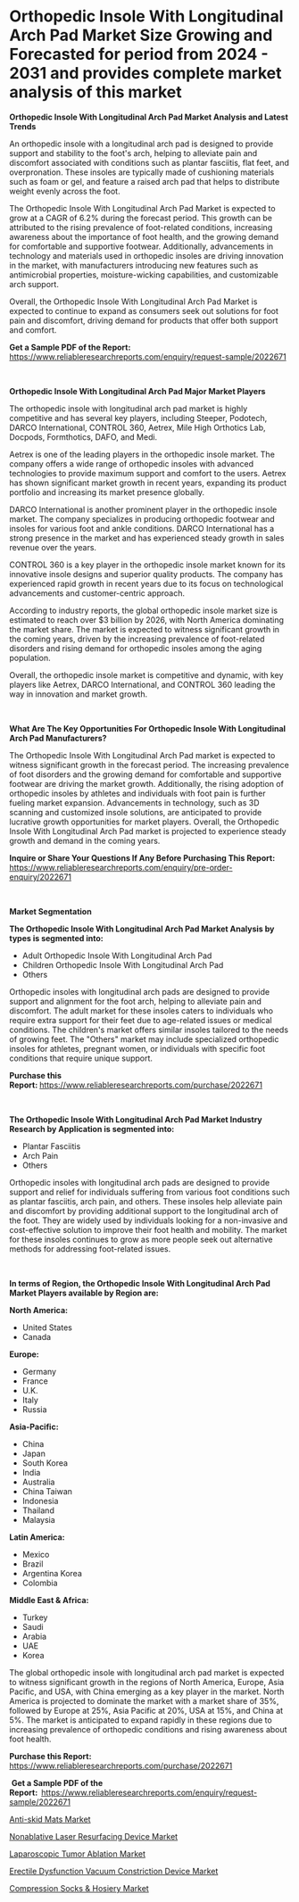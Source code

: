 <p><h1>Orthopedic Insole With Longitudinal Arch Pad Market Size Growing and Forecasted for period from 2024 - 2031 and provides complete market analysis of this market</h1></p><p><strong>Orthopedic Insole With Longitudinal Arch Pad Market Analysis and Latest Trends</strong></p>
<p><p>An orthopedic insole with a longitudinal arch pad is designed to provide support and stability to the foot's arch, helping to alleviate pain and discomfort associated with conditions such as plantar fasciitis, flat feet, and overpronation. These insoles are typically made of cushioning materials such as foam or gel, and feature a raised arch pad that helps to distribute weight evenly across the foot.</p><p>The Orthopedic Insole With Longitudinal Arch Pad Market is expected to grow at a CAGR of 6.2% during the forecast period. This growth can be attributed to the rising prevalence of foot-related conditions, increasing awareness about the importance of foot health, and the growing demand for comfortable and supportive footwear. Additionally, advancements in technology and materials used in orthopedic insoles are driving innovation in the market, with manufacturers introducing new features such as antimicrobial properties, moisture-wicking capabilities, and customizable arch support.</p><p>Overall, the Orthopedic Insole With Longitudinal Arch Pad Market is expected to continue to expand as consumers seek out solutions for foot pain and discomfort, driving demand for products that offer both support and comfort.</p></p>
<p><strong>Get a Sample PDF of the Report:&nbsp;</strong> <a href="https://www.reliableresearchreports.com/enquiry/request-sample/2022671">https://www.reliableresearchreports.com/enquiry/request-sample/2022671</a></p>
<p>&nbsp;</p>
<p><strong>Orthopedic Insole With Longitudinal Arch Pad Major Market Players</strong></p>
<p><p>The orthopedic insole with longitudinal arch pad market is highly competitive and has several key players, including Steeper, Podotech, DARCO International, CONTROL 360, Aetrex, Mile High Orthotics Lab, Docpods, Formthotics, DAFO, and Medi.</p><p>Aetrex is one of the leading players in the orthopedic insole market. The company offers a wide range of orthopedic insoles with advanced technologies to provide maximum support and comfort to the users. Aetrex has shown significant market growth in recent years, expanding its product portfolio and increasing its market presence globally.</p><p>DARCO International is another prominent player in the orthopedic insole market. The company specializes in producing orthopedic footwear and insoles for various foot and ankle conditions. DARCO International has a strong presence in the market and has experienced steady growth in sales revenue over the years.</p><p>CONTROL 360 is a key player in the orthopedic insole market known for its innovative insole designs and superior quality products. The company has experienced rapid growth in recent years due to its focus on technological advancements and customer-centric approach.</p><p>According to industry reports, the global orthopedic insole market size is estimated to reach over $3 billion by 2026, with North America dominating the market share. The market is expected to witness significant growth in the coming years, driven by the increasing prevalence of foot-related disorders and rising demand for orthopedic insoles among the aging population.</p><p>Overall, the orthopedic insole market is competitive and dynamic, with key players like Aetrex, DARCO International, and CONTROL 360 leading the way in innovation and market growth.</p></p>
<p>&nbsp;</p>
<p><strong>What Are The Key Opportunities For Orthopedic Insole With Longitudinal Arch Pad Manufacturers?</strong></p>
<p><p>The Orthopedic Insole With Longitudinal Arch Pad market is expected to witness significant growth in the forecast period. The increasing prevalence of foot disorders and the growing demand for comfortable and supportive footwear are driving the market growth. Additionally, the rising adoption of orthopedic insoles by athletes and individuals with foot pain is further fueling market expansion. Advancements in technology, such as 3D scanning and customized insole solutions, are anticipated to provide lucrative growth opportunities for market players. Overall, the Orthopedic Insole With Longitudinal Arch Pad market is projected to experience steady growth and demand in the coming years.</p></p>
<p><strong>Inquire or Share Your Questions If Any Before Purchasing This Report:</strong> <a href="https://www.reliableresearchreports.com/enquiry/pre-order-enquiry/2022671">https://www.reliableresearchreports.com/enquiry/pre-order-enquiry/2022671</a></p>
<p>&nbsp;</p>
<p><strong>Market Segmentation</strong></p>
<p><strong>The Orthopedic Insole With Longitudinal Arch Pad Market Analysis by types is segmented into:</strong></p>
<p><ul><li>Adult Orthopedic Insole With Longitudinal Arch Pad</li><li>Children Orthopedic Insole With Longitudinal Arch Pad</li><li>Others</li></ul></p>
<p><p>Orthopedic insoles with longitudinal arch pads are designed to provide support and alignment for the foot arch, helping to alleviate pain and discomfort. The adult market for these insoles caters to individuals who require extra support for their feet due to age-related issues or medical conditions. The children's market offers similar insoles tailored to the needs of growing feet. The "Others" market may include specialized orthopedic insoles for athletes, pregnant women, or individuals with specific foot conditions that require unique support.</p></p>
<p><strong>Purchase this Report:&nbsp;</strong><a href="https://www.reliableresearchreports.com/purchase/2022671">https://www.reliableresearchreports.com/purchase/2022671</a></p>
<p>&nbsp;</p>
<p><strong>The Orthopedic Insole With Longitudinal Arch Pad Market Industry Research by Application is segmented into:</strong></p>
<p><ul><li>Plantar Fasciitis</li><li>Arch Pain</li><li>Others</li></ul></p>
<p><p>Orthopedic insoles with longitudinal arch pads are designed to provide support and relief for individuals suffering from various foot conditions such as plantar fasciitis, arch pain, and others. These insoles help alleviate pain and discomfort by providing additional support to the longitudinal arch of the foot. They are widely used by individuals looking for a non-invasive and cost-effective solution to improve their foot health and mobility. The market for these insoles continues to grow as more people seek out alternative methods for addressing foot-related issues.</p></p>
<p>&nbsp;</p>
<p><strong>In terms of Region, the Orthopedic Insole With Longitudinal Arch Pad Market Players available by Region are:</strong></p>
<p>
    <p> <strong> North America: </strong>
        <ul>
            <li>United States</li>
            <li>Canada</li>
        </ul>
        </p> 
    <p> <strong> Europe: </strong>
        <ul>
            <li>Germany</li>
            <li>France</li>
            <li>U.K.</li>
            <li>Italy</li>
            <li>Russia</li>
        </ul>
        </p> 
    <p> <strong> Asia-Pacific: </strong>
        <ul>
            <li>China</li>
            <li>Japan</li>
            <li>South Korea</li>
            <li>India</li>
            <li>Australia</li>
            <li>China Taiwan</li>
            <li>Indonesia</li>
            <li>Thailand</li>
            <li>Malaysia</li>
        </ul>
        </p> 
    <p> <strong> Latin America: </strong>
        <ul>
            <li>Mexico</li>
            <li>Brazil</li>
            <li>Argentina Korea</li>
            <li>Colombia</li>
        </ul>
        </p> 
    <p> <strong> Middle East & Africa: </strong>
        <ul>
            <li>Turkey</li>
            <li>Saudi</li>
            <li>Arabia</li>
            <li>UAE</li>
            <li>Korea</li>
        </ul>
    </p>
    </p>
<p><p>The global orthopedic insole with longitudinal arch pad market is expected to witness significant growth in the regions of North America, Europe, Asia Pacific, and USA, with China emerging as a key player in the market. North America is projected to dominate the market with a market share of 35%, followed by Europe at 25%, Asia Pacific at 20%, USA at 15%, and China at 5%. The market is anticipated to expand rapidly in these regions due to increasing prevalence of orthopedic conditions and rising awareness about foot health.</p></p>
<p><strong>Purchase this Report: </strong><a href="https://www.reliableresearchreports.com/purchase/2022671">https://www.reliableresearchreports.com/purchase/2022671</a></p>
<p>&nbsp;<strong>Get a Sample PDF of the Report:&nbsp;&nbsp;</strong><a href="https://www.reliableresearchreports.com/enquiry/request-sample/2022671">https://www.reliableresearchreports.com/enquiry/request-sample/2022671</a></p>
<p><strong></strong></p>
<p><p><a href="https://view.publitas.com/reportprime-1/anti-skid-mats-market-analysis-and-market-size-global-industry-overview-market-segmentation-and-forecast-2024-to-2031/">Anti-skid Mats Market</a></p><p><a href="https://carnation-joke-41f.notion.site/Nonablative-Laser-Resurfacing-Device-Market-Research-Report-Unlocks-Analysis-on-the-Market-Financial-0ac716a1317c4d38924140736dd63142">Nonablative Laser Resurfacing Device Market</a></p><p><a href="https://extreme-scabiosa-c81.notion.site/Laparoscopic-Tumor-Ablation-Market-Size-2024-2031-Global-Industrial-Analysis-Key-Geographical-Reg-03a3c60abde44107872a4369be9fa904">Laparoscopic Tumor Ablation Market</a></p><p><a href="https://adventurous-uranium-ef9.notion.site/Erectile-Dysfunction-Vacuum-Constriction-Device-Market-A-Comprehensive-Report-of-its-Market-Share--3f029d52a0f6471690be2972794d317d">Erectile Dysfunction Vacuum Constriction Device Market</a></p><p><a href="https://view.publitas.com/reportprime-1/compression-socks-hosiery-market-size-reflecting-a-forecast-till-2031-market-by-type-by-application-and-by-geography/">Compression Socks & Hosiery Market</a></p></p>